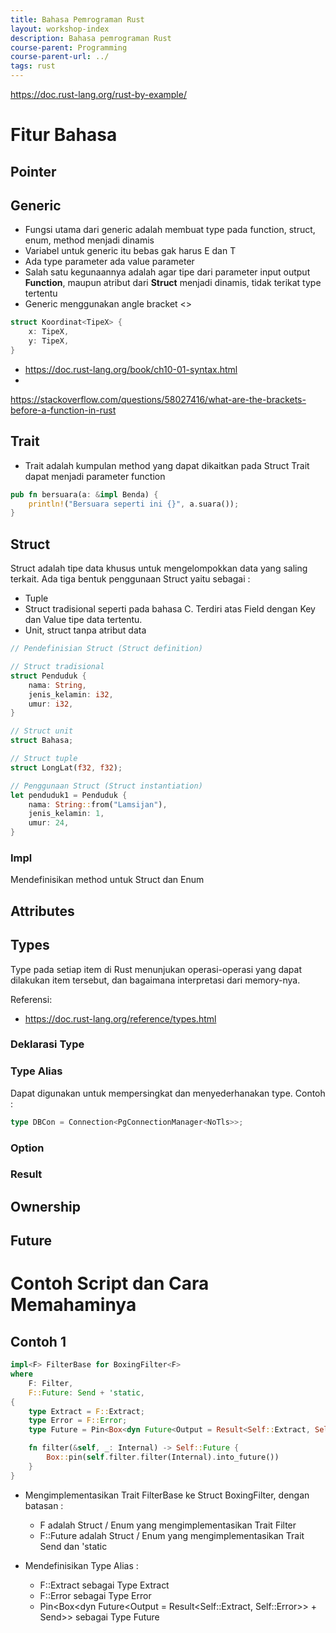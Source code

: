 ```yaml
---
title: Bahasa Pemrograman Rust
layout: workshop-index
description: Bahasa pemrograman Rust
course-parent: Programming
course-parent-url: ../
tags: rust
---
```


https://doc.rust-lang.org/rust-by-example/

# Fitur Bahasa

## Pointer

## Generic
- Fungsi utama dari generic adalah membuat type pada function, struct, enum, method menjadi dinamis
- Variabel untuk generic itu bebas gak harus E dan T
- Ada type parameter ada value parameter
- Salah satu kegunaannya adalah agar tipe dari parameter input output **Function**, maupun atribut dari **Struct** menjadi dinamis, tidak terikat type tertentu
- Generic menggunakan angle bracket \<\>

```rust
struct Koordinat<TipeX> {
    x: TipeX,
    y: TipeX,
}
```

- https://doc.rust-lang.org/book/ch10-01-syntax.html
- 

https://stackoverflow.com/questions/58027416/what-are-the-brackets-before-a-function-in-rust

## Trait
- Trait adalah kumpulan method yang dapat dikaitkan pada Struct
Trait dapat menjadi parameter function
```rust
pub fn bersuara(a: &impl Benda) {
    println!("Bersuara seperti ini {}", a.suara());
}
```
## Struct
Struct adalah tipe data khusus untuk mengelompokkan data yang saling terkait. Ada tiga bentuk penggunaan Struct yaitu sebagai :
- Tuple
- Struct tradisional seperti pada bahasa C. Terdiri atas Field dengan Key dan Value tipe data tertentu.
- Unit, struct tanpa atribut data

```rust
// Pendefinisian Struct (Struct definition)

// Struct tradisional
struct Penduduk {
    nama: String,
    jenis_kelamin: i32,
    umur: i32,
}

// Struct unit
struct Bahasa;

// Struct tuple
struct LongLat(f32, f32);

// Penggunaan Struct (Struct instantiation)
let penduduk1 = Penduduk {
    nama: String::from("Lamsijan"),
    jenis_kelamin: 1,
    umur: 24,
}
```


### Impl
Mendefinisikan method untuk Struct dan Enum

## Attributes

## Types

Type pada setiap item di Rust menunjukan operasi-operasi yang dapat dilakukan item tersebut, dan bagaimana interpretasi dari memory-nya.

Referensi:
- https://doc.rust-lang.org/reference/types.html

### Deklarasi Type

### Type Alias

Dapat digunakan untuk mempersingkat dan menyederhanakan type. Contoh :
```rust
type DBCon = Connection<PgConnectionManager<NoTls>>;
```

### Option

### Result

## Ownership

## Future

# Contoh Script dan Cara Memahaminya

## Contoh 1

```rust
impl<F> FilterBase for BoxingFilter<F>
where
    F: Filter,
    F::Future: Send + 'static,
{
    type Extract = F::Extract;
    type Error = F::Error;
    type Future = Pin<Box<dyn Future<Output = Result<Self::Extract, Self::Error>> + Send>>;

    fn filter(&self, _: Internal) -> Self::Future {
        Box::pin(self.filter.filter(Internal).into_future())
    }
}
```

- Mengimplementasikan Trait FilterBase ke Struct BoxingFilter, dengan batasan :
  - F adalah Struct / Enum yang mengimplementasikan Trait Filter
  - F::Future adalah Struct / Enum yang mengimplementasikan Trait Send dan 'static
  
- Mendefinisikan Type Alias :
  - F::Extract sebagai Type Extract
  - F::Error sebagai Type Error
  - Pin<Box<dyn Future<Output = Result<Self::Extract, Self::Error>> + Send>> sebagai Type Future
